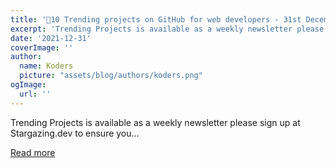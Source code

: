 ```yaml
---
title: '🚀10 Trending projects on GitHub for web developers - 31st December 2021'
excerpt: 'Trending Projects is available as a weekly newsletter please sign up at Stargazing.dev to ensure you...'
date: '2021-12-31'
coverImage: ''
author:
  name: Koders
  picture: "assets/blog/authors/koders.png"
ogImage:
  url: ''
---
```


Trending Projects is available as a weekly newsletter please sign up at Stargazing.dev to ensure you...

[Read more](https://dev.to/iainfreestone/10-trending-projects-on-github-for-web-developers-31st-december-2021-46c6)
